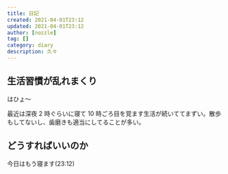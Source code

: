 ```yaml
---
title: 日記
created: 2021-04-01T23:12
updated: 2021-04-01T23:12
author: [nozzle]
tag: []
category: diary
description: 久々
---
```


## 生活習慣が乱れまくり

はひょ〜

最近は深夜 2 時ぐらいに寝て 10 時ごろ目を覚ます生活が続いててまずい。散歩もしてないし、歯磨きも適当にしてることが多い。

## どうすればいいのか

今日はもう寝ます(23:12)
